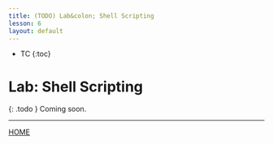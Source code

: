 ```yaml
---
title: (TODO) Lab&colon; Shell Scripting
lesson: 6
layout: default
---
```


- TC
{:toc}

# Lab: Shell Scripting

{: .todo }
Coming soon.

---

[HOME](../)

